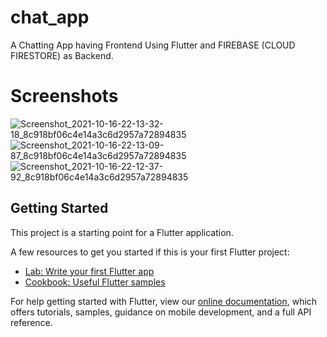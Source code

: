 # chat_app

A Chatting App having Frontend Using Flutter and FIREBASE (CLOUD FIRESTORE) as Backend.

# Screenshots
![Screenshot_2021-10-16-22-13-32-18_8c918bf06c4e14a3c6d2957a72894835](https://user-images.githubusercontent.com/89076731/137595549-6ee450dc-6360-48bd-9931-ca970d009327.jpg)
![Screenshot_2021-10-16-22-13-09-87_8c918bf06c4e14a3c6d2957a72894835](https://user-images.githubusercontent.com/89076731/137595555-769c3e2f-9e2e-449c-9812-325c3de3c492.jpg)
![Screenshot_2021-10-16-22-12-37-92_8c918bf06c4e14a3c6d2957a72894835](https://user-images.githubusercontent.com/89076731/137595564-407e5536-7661-4ae8-a585-2eda15319d04.jpg)

## Getting Started

This project is a starting point for a Flutter application.

A few resources to get you started if this is your first Flutter project:

- [Lab: Write your first Flutter app](https://flutter.dev/docs/get-started/codelab)
- [Cookbook: Useful Flutter samples](https://flutter.dev/docs/cookbook)

For help getting started with Flutter, view our
[online documentation](https://flutter.dev/docs), which offers tutorials,
samples, guidance on mobile development, and a full API reference.
